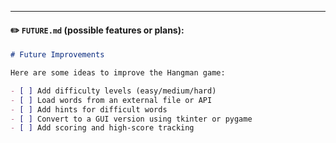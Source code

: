 
---

#### ✏️ `FUTURE.md` (possible features or plans):

```markdown
# Future Improvements

Here are some ideas to improve the Hangman game:

- [ ] Add difficulty levels (easy/medium/hard)
- [ ] Load words from an external file or API
- [ ] Add hints for difficult words
- [ ] Convert to a GUI version using tkinter or pygame
- [ ] Add scoring and high-score tracking
